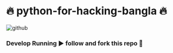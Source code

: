 # 🔥 python-for-hacking-bangla 🔥
![github](https://user-images.githubusercontent.com/55437834/155027715-ea73d994-8316-4ae2-80d8-fc051e35fdac.png)




### Develop Running  ▶️ follow and fork this repo 🍁
